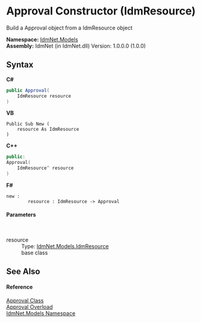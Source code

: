# Approval Constructor (IdmResource)
 

Build a Approval object from a IdmResource object

**Namespace:**&nbsp;<a href="N_IdmNet_Models">IdmNet.Models</a><br />**Assembly:**&nbsp;IdmNet (in IdmNet.dll) Version: 1.0.0.0 (1.0.0)

## Syntax

**C#**<br />
``` C#
public Approval(
	IdmResource resource
)
```

**VB**<br />
``` VB
Public Sub New ( 
	resource As IdmResource
)
```

**C++**<br />
``` C++
public:
Approval(
	IdmResource^ resource
)
```

**F#**<br />
``` F#
new : 
        resource : IdmResource -> Approval
```


#### Parameters
&nbsp;<dl><dt>resource</dt><dd>Type: <a href="T_IdmNet_Models_IdmResource">IdmNet.Models.IdmResource</a><br />base class</dd></dl>

## See Also


#### Reference
<a href="T_IdmNet_Models_Approval">Approval Class</a><br /><a href="Overload_IdmNet_Models_Approval__ctor">Approval Overload</a><br /><a href="N_IdmNet_Models">IdmNet.Models Namespace</a><br />